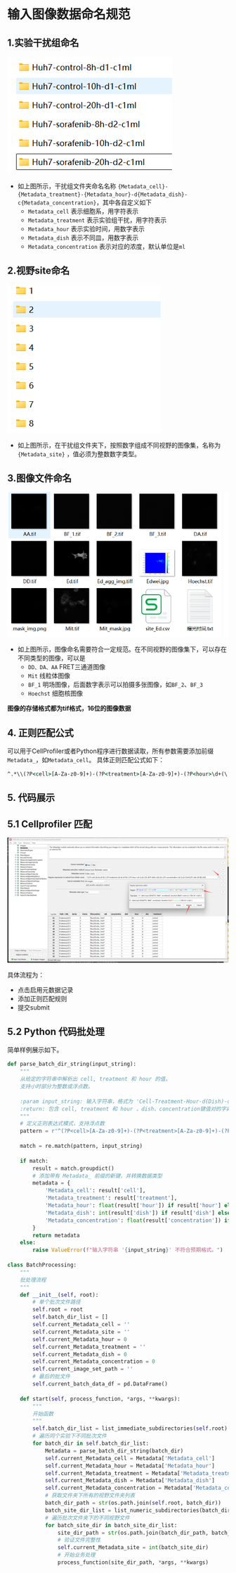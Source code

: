 # 输入图像数据命名规范

## 1.实验干扰组命名
![不同实验组命名规范](https://github.com/SmallStepsDaily/image/blob/main/%E6%96%87%E4%BB%B6%E5%B9%B2%E6%89%B0%E6%89%B9%E6%AC%A1%E5%91%BD%E5%90%8D%E8%A7%84%E8%8C%83.jpg?raw=true)

* 如上图所示，干扰组文件夹命名名称 `{Metadata_cell}-{Metadata_treatment}-{Metadata_hour}-d{Metadata_dish}-c{Metadata_concentration}`，其中各自定义如下
    - `Metadata_cell` 表示细胞系，用字符表示
    - `Metadata_treatment` 表示实验组干扰，用字符表示
    - `Metadata_hour` 表示实验时间，用数字表示
    - `Metadata_dish` 表示不同皿，用数字表示
    - `Metadata_concentration` 表示对应的浓度，默认单位是`ml`
## 2.视野site命名
![视野命名规范](https://github.com/SmallStepsDaily/image/blob/main/%E6%96%87%E4%BB%B6%E4%B8%8D%E5%90%8C%E8%A7%86%E9%87%8E%E5%91%BD%E5%90%8D%E8%A7%84%E8%8C%83.jpg?raw=true)

* 如上图所示，在干扰组文件夹下，按照数字组成不同视野的图像集，名称为 `{Metadata_site}` ，值必须为整数数字类型。

## 3.图像文件命名
![图像命名规范](https://github.com/SmallStepsDaily/image/blob/main/%E6%96%87%E4%BB%B6%E5%9B%BE%E5%83%8F%E5%91%BD%E5%90%8D%E8%A7%84%E8%8C%83.jpg?raw=true)

* 如上图所示，图像命名需要符合一定规范。在不同视野的图像集下，可以存在不同类型的图像，可以是
    - `DD、DA、AA` FRET三通道图像
    - `Mit` 线粒体图像
    - `BF_1` 明场图像，后面数字表示可以拍摄多张图像，如`BF_2`、`BF_3`
    - `Hoechst` 细胞核图像

**图像的存储格式都为tif格式，16位的图像数据**

## 4. 正则匹配公式
可以用于CellProfiler或者Python程序进行数据读取，所有参数需要添加前缀 `Metadata_`，如`Metadata_cell`。
具体正则匹配公式如下：
```cmd
^.*\\(?P<cell>[A-Za-z0-9]+)-(?P<treatment>[A-Za-z0-9]+)-(?P<hour>\d+(\.\d+)?)h-d(?P<dish>\d{1,2})-c(?P<concentration>\d+(\.\d+)?)ml\\(?P<site>[0-9]{1,2})$
```

## 5. 代码展示
## 5.1 Cellprofiler 匹配
![img.png](../images/CellProfiler元数据输入规范.png)

具体流程为：
* 点击启用元数据记录
* 添加正则匹配规则
* 提交submit

## 5.2 Python 代码批处理
简单样例展示如下。
```python
def parse_batch_dir_string(input_string):
    """
    从给定的字符串中解析出 cell, treatment 和 hour 的值。
    支持小时部分为整数或浮点数。

    :param input_string: 输入字符串，格式为 'Cell-Treatment-Hour-d(Dish)-c(Concentration)ml'
    :return: 包含 cell, treatment 和 hour 、dish、concentration键值对的字典
    """
    # 定义正则表达式模式，支持浮点数
    pattern = r'^(?P<cell>[A-Za-z0-9]+)-(?P<treatment>[A-Za-z0-9]+)-(?P<hour>\d+(\.\d+)?)h-d(?P<dish>\d{1,2})-c(?P<concentration>\d+(\.\d+)?)ml$'

    match = re.match(pattern, input_string)

    if match:
        result = match.groupdict()
        # 添加带有 Metadata_ 前缀的新键，并转换数据类型
        metadata = {
            'Metadata_cell': result['cell'],
            'Metadata_treatment': result['treatment'],
            'Metadata_hour': float(result['hour']) if result['hour'] else None,
            'Metadata_dish': int(result['dish']) if result['dish'] else None,
            'Metadata_concentration': float(result['concentration']) if result['concentration'] else None
        }
        return metadata
    else:
        raise ValueError(f"输入字符串 '{input_string}' 不符合预期格式。")

class BatchProcessing:
    """
    批处理流程
    """
    def __init__(self, root):
        # 单个批次文件路径
        self.root = root
        self.batch_dir_list = []
        self.current_Metadata_cell = ''
        self.current_Metadata_site = ''
        self.current_Metadata_hour = 0
        self.current_Metadata_treatment = ''
        self.current_Metadata_dish = 0
        self.current_Metadata_concentration = 0
        self.current_image_set_path = ''
        # 最后的批文件
        self.current_batch_data_df = pd.DataFrame()

    def start(self, process_function, *args, **kwargs):
        """
        开始函数
        """
        self.batch_dir_list = list_immediate_subdirectories(self.root)
        # 遍历同个实验下不同批次文件
        for batch_dir in self.batch_dir_list:
            Metadata = parse_batch_dir_string(batch_dir)
            self.current_Metadata_cell = Metadata['Metadata_cell']
            self.current_Metadata_hour = Metadata['Metadata_hour']
            self.current_Metadata_treatment = Metadata['Metadata_treatment']
            self.current_Metadata_dish = Metadata['Metadata_dish']
            self.current_Metadata_concentration = Metadata['Metadata_concentration']
            # 获取文件夹下所有的视野文件夹列表
            batch_dir_path = str(os.path.join(self.root, batch_dir))
            batch_site_dir_list = list_numeric_subdirectories(batch_dir_path)
            # 遍历批次文件夹下的不同视野文件
            for batch_site_dir in batch_site_dir_list:
                site_dir_path = str(os.path.join(batch_dir_path, batch_site_dir))
                # 验证文件完整性
                self.current_Metadata_site = int(batch_site_dir)
                # 开始业务处理
                process_function(site_dir_path, *args, **kwargs)

```

